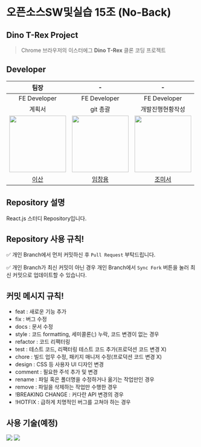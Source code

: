 # 오픈소스SW및실습 15조 (No-Back)

## Dino T-Rex Project
> Chrome 브라우저의 이스터에그 **Dino T-Rex** 클론 코딩 프로젝트

## Developer
|팀장|-|-|
|:---:|:---:|:---:|
|FE Developer|FE Developer|FE Developer|
|계획서|git 총괄|개발진행현황작성|
|<img src="https://github.com/Lee-s-an.png" width="150" height="150"/>|<img src="https://github.com/dlacked.png" width="150" height="150"/>|<img src="https://github.com/choms218.png" width="150" height="150"/>|
|[이산](https://github.com/lee-s-an)|[임창용](https://github.com/dlacked)|[조미서](https://github.com/choms218)|

## Repository 설명
React.js 스터디 Repository입니다.

## Repository 사용 규칙!
✅ 개인 Branch에서 먼저 커밋하신 후 `Pull Request` 부탁드립니다.

✅ 개인 Branch가 최신 커밋이 아닌 경우 개인 Branch에서 `Sync Fork` 버튼을 눌러 최신 커밋으로 업데이트할 수 있습니다.

## 커밋 메시지 규칙!
* feat : 새로운 기능 추가
* fix : 버그 수정
* docs : 문서 수정
* style : 코드 formatting, 세미콜론(;) 누락, 코드 변경이 없는 경우
* refactor : 코드 리팩터링
* test : 테스트 코드, 리팩터링 테스트 코드 추가(프로덕션 코드 변경 X)
* chore : 빌드 업무 수정, 패키지 매니저 수정(프로덕션 코드 변경 X)
* design : CSS 등 사용자 UI 디자인 변경
* comment : 필요한 주석 추가 및 변경
* rename : 파일 혹은 폴더명을 수정하거나 옮기는 작업만인 경우
* remove : 파일을 삭제하는 작업만 수행한 경우
* !BREAKING CHANGE : 커다란 API 변경의 경우
* !HOTFIX : 급하게 치명적인 버그를 고쳐야 하는 경우

## 사용 기술(예정)
<img src="https://img.shields.io/badge/React.js-61DAFB?style=for-the-badge&logo=React&logoColor=white"></a>
<img src="https://img.shields.io/badge/JavaScript-F7DF1E?style=for-the-badge&logo=JavaScript&logoColor=black">

